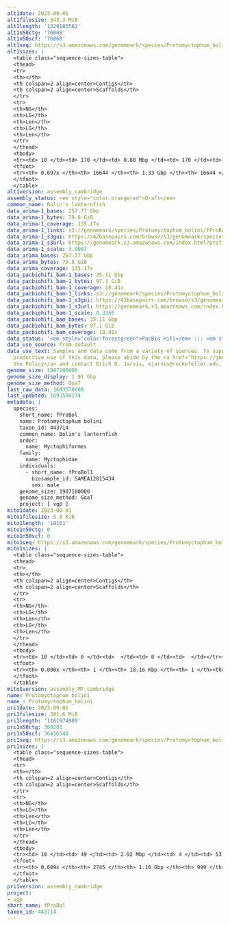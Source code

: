 ```yaml
---
alt1date: 2023-09-01
alt1filesize: 343.3 MiB
alt1length: '1329183562'
alt1n50ctg: '76068'
alt1n50scf: '76068'
alt1seq: https://s3.amazonaws.com/genomeark/species/Protomyctophum_bolini/fProBol1/assembly_cambridge/fProBol1.alt.asm.20230901.fasta.gz
alt1sizes: |
  <table class="sequence-sizes-table">
  <thead>
  <tr>
  <th></th>
  <th colspan=2 align=center>Contigs</th>
  <th colspan=2 align=center>Scaffolds</th>
  </tr>
  <tr>
  <th>NG</th>
  <th>LG</th>
  <th>Len</th>
  <th>LG</th>
  <th>Len</th>
  </tr>
  </thead>
  <tbody>
  <tr><td> 10 </td><td> 170 </td><td> 0.80 Mbp </td><td> 170 </td><td> 0.80 Mbp </td></tr><tr><td> 20 </td><td> 484 </td><td> 471.40 Kbp </td><td> 484 </td><td> 471.40 Kbp </td></tr><tr><td> 30 </td><td> 1006 </td><td> 289.53 Kbp </td><td> 1006 </td><td> 289.53 Kbp </td></tr><tr><td> 40 </td><td> 1870 </td><td> 170.27 Kbp </td><td> 1870 </td><td> 170.27 Kbp </td></tr><tr style="background-color:#cccccc;"><td> 50 </td><td> 3547 </td><td> 76.07 Kbp </td><td> 3547 </td><td> 76.07 Kbp </td></tr><tr><td> 60 </td><td> 7818 </td><td> 30.61 Kbp </td><td> 7818 </td><td> 30.61 Kbp </td></tr><tr><td> 70 </td><td> 0 </td><td>  </td><td> 0 </td><td>  </td></tr><tr><td> 80 </td><td> 0 </td><td>  </td><td> 0 </td><td>  </td></tr><tr><td> 90 </td><td> 0 </td><td>  </td><td> 0 </td><td>  </td></tr><tr><td> 100 </td><td> 0 </td><td>  </td><td> 0 </td><td>  </td></tr></tbody>
  <tfoot>
  <tr><th> 0.697x </th><th> 16644 </th><th> 1.33 Gbp </th><th> 16644 </th><th> 1.33 Gbp </th></tr>
  </tfoot>
  </table>
alt1version: assembly_cambridge
assembly_status: <em style="color:orangered">Draft</em>
common_name: Bolin's lanternfish
data_arima-1_bases: 257.77 Gbp
data_arima-1_bytes: 79.8 GiB
data_arima-1_coverage: 135.17x
data_arima-1_links: s3://genomeark/species/Protomyctophum_bolini/fProBol1/genomic_data/arima/<br>
data_arima-1_s3gui: https://42basepairs.com/browse/s3/genomeark/species/Protomyctophum_bolini/fProBol1/genomic_data/arima/
data_arima-1_s3url: https://genomeark.s3.amazonaws.com/index.html?prefix=species/Protomyctophum_bolini/fProBol1/genomic_data/arima/
data_arima-1_scale: 3.0087
data_arima_bases: 257.77 Gbp
data_arima_bytes: 79.8 GiB
data_arima_coverage: 135.17x
data_pacbiohifi_bam-1_bases: 35.11 Gbp
data_pacbiohifi_bam-1_bytes: 97.1 GiB
data_pacbiohifi_bam-1_coverage: 18.41x
data_pacbiohifi_bam-1_links: s3://genomeark/species/Protomyctophum_bolini/fProBol1/genomic_data/pacbio_hifi/<br>
data_pacbiohifi_bam-1_s3gui: https://42basepairs.com/browse/s3/genomeark/species/Protomyctophum_bolini/fProBol1/genomic_data/pacbio_hifi/
data_pacbiohifi_bam-1_s3url: https://genomeark.s3.amazonaws.com/index.html?prefix=species/Protomyctophum_bolini/fProBol1/genomic_data/pacbio_hifi/
data_pacbiohifi_bam-1_scale: 0.3366
data_pacbiohifi_bam_bases: 35.11 Gbp
data_pacbiohifi_bam_bytes: 97.1 GiB
data_pacbiohifi_bam_coverage: 18.41x
data_status: '<em style="color:forestgreen">PacBio HiFi</em> ::: <em style="color:forestgreen">Arima</em>'
data_use_source: from-default
data_use_text: Samples and data come from a variety of sources. To support fair and
  productive use of this data, please abide by the <a href="https://genome10k.soe.ucsc.edu/data-use-policies/">Data
  Use Policy</a> and contact Erich D. Jarvis, ejarvis@rockefeller.edu, with any questions.
genome_size: 1907100000
genome_size_display: 1.91 Gbp
genome_size_method: GoaT
last_raw_data: 1693578608
last_updated: 1693594174
metadata: |
  species:
    short_name: fProBol
    name: Protomyctophum bolini
    taxon_id: 443714
    common_name: Bolin's lanternfish
    order:
      name: Myctophiformes
    family:
      name: Myctophidae
    individuals:
      - short_name: fProBol1
        biosample_id: SAMEA12815434
        sex: male
    genome_size: 1907100000
    genome_size_method: GoaT
    project: [ vgp ]
mito1date: 2023-09-01
mito1filesize: 5.8 KiB
mito1length: '18161'
mito1n50ctg: 0
mito1n50scf: 0
mito1seq: https://s3.amazonaws.com/genomeark/species/Protomyctophum_bolini/fProBol1/assembly_MT_cambridge/fProBol1.MT.20230901.fasta.gz
mito1sizes: |
  <table class="sequence-sizes-table">
  <thead>
  <tr>
  <th></th>
  <th colspan=2 align=center>Contigs</th>
  <th colspan=2 align=center>Scaffolds</th>
  </tr>
  <tr>
  <th>NG</th>
  <th>LG</th>
  <th>Len</th>
  <th>LG</th>
  <th>Len</th>
  </tr>
  </thead>
  <tbody>
  <tr><td> 10 </td><td> 0 </td><td>  </td><td> 0 </td><td>  </td></tr><tr><td> 20 </td><td> 0 </td><td>  </td><td> 0 </td><td>  </td></tr><tr><td> 30 </td><td> 0 </td><td>  </td><td> 0 </td><td>  </td></tr><tr><td> 40 </td><td> 0 </td><td>  </td><td> 0 </td><td>  </td></tr><tr style="background-color:#cccccc;"><td> 50 </td><td> 0 </td><td style="background-color:#ff8888;">  </td><td> 0 </td><td style="background-color:#ff8888;">  </td></tr><tr><td> 60 </td><td> 0 </td><td>  </td><td> 0 </td><td>  </td></tr><tr><td> 70 </td><td> 0 </td><td>  </td><td> 0 </td><td>  </td></tr><tr><td> 80 </td><td> 0 </td><td>  </td><td> 0 </td><td>  </td></tr><tr><td> 90 </td><td> 0 </td><td>  </td><td> 0 </td><td>  </td></tr><tr><td> 100 </td><td> 0 </td><td>  </td><td> 0 </td><td>  </td></tr></tbody>
  <tfoot>
  <tr><th> 0.000x </th><th> 1 </th><th> 18.16 Kbp </th><th> 1 </th><th> 18.16 Kbp </th></tr>
  </tfoot>
  </table>
mito1version: assembly_MT_cambridge
name: Protomyctophum bolini
name_: Protomyctophum_bolini
pri1date: 2023-09-01
pri1filesize: 301.6 MiB
pri1length: '1161974989'
pri1n50ctg: 388201
pri1n50scf: 36416548
pri1seq: https://s3.amazonaws.com/genomeark/species/Protomyctophum_bolini/fProBol1/assembly_cambridge/fProBol1.pri.asm.20230901.fasta.gz
pri1sizes: |
  <table class="sequence-sizes-table">
  <thead>
  <tr>
  <th></th>
  <th colspan=2 align=center>Contigs</th>
  <th colspan=2 align=center>Scaffolds</th>
  </tr>
  <tr>
  <th>NG</th>
  <th>LG</th>
  <th>Len</th>
  <th>LG</th>
  <th>Len</th>
  </tr>
  </thead>
  <tbody>
  <tr><td> 10 </td><td> 49 </td><td> 2.92 Mbp </td><td> 4 </td><td> 53.04 Mbp </td></tr><tr><td> 20 </td><td> 129 </td><td> 1.91 Mbp </td><td> 8 </td><td> 49.06 Mbp </td></tr><tr><td> 30 </td><td> 251 </td><td> 1.30 Mbp </td><td> 12 </td><td> 45.17 Mbp </td></tr><tr><td> 40 </td><td> 438 </td><td> 0.80 Mbp </td><td> 16 </td><td> 41.25 Mbp </td></tr><tr style="background-color:#cccccc;"><td> 50 </td><td> 771 </td><td style="background-color:#ff8888;"> 388.20 Kbp </td><td> 21 </td><td style="background-color:#88ff88;"> 36.42 Mbp </td></tr><tr><td> 60 </td><td> 2044 </td><td> 44.34 Kbp </td><td> 385 </td><td> 62.14 Kbp </td></tr><tr><td> 70 </td><td> 0 </td><td>  </td><td> 0 </td><td>  </td></tr><tr><td> 80 </td><td> 0 </td><td>  </td><td> 0 </td><td>  </td></tr><tr><td> 90 </td><td> 0 </td><td>  </td><td> 0 </td><td>  </td></tr><tr><td> 100 </td><td> 0 </td><td>  </td><td> 0 </td><td>  </td></tr></tbody>
  <tfoot>
  <tr><th> 0.609x </th><th> 2745 </th><th> 1.16 Gbp </th><th> 999 </th><th> 1.16 Gbp </th></tr>
  </tfoot>
  </table>
pri1version: assembly_cambridge
project:
- vgp
short_name: fProBol
taxon_id: 443714
---
```

